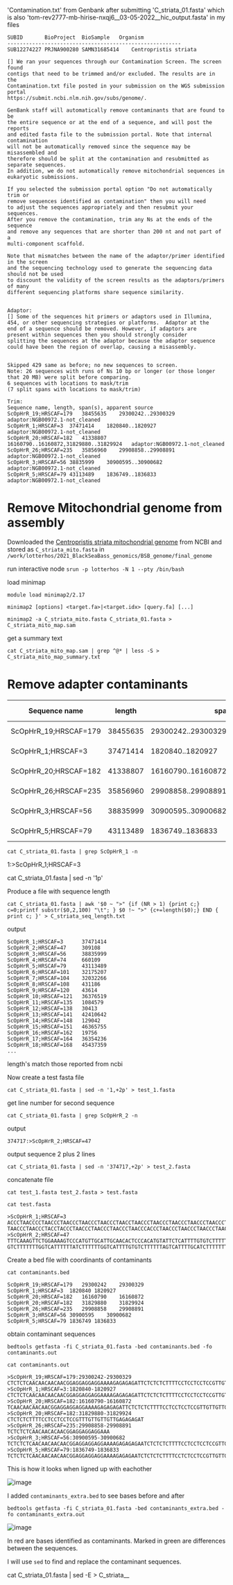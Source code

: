 'Contamination.txt' from Genbank after submitting 'C_striata_01.fasta' which is also 'tom-rev2777-mb-hirise-nxqj6__03-05-2022__hic_output.fasta' in my files 

```{}
SUBID     	BioProject	BioSample	Organism
--------------------------------------------------------
SUB12274227	PRJNA900280	SAMN31685414	Centropristis striata

[] We ran your sequences through our Contamination Screen. The screen found 
contigs that need to be trimmed and/or excluded. The results are in the 
Contamination.txt file posted in your submission on the WGS submission portal 
https://submit.ncbi.nlm.nih.gov/subs/genome/.  

GenBank staff will automatically remove contaminants that are found to be 
the entire sequence or at the end of a sequence, and will post the reports 
and edited fasta file to the submission portal. Note that internal contamination 
will not be automatically removed since the sequence may be misassembled and 
therefore should be split at the contamination and resubmitted as separate sequences.
In addition, we do not automatically remove mitochondrial sequences in 
eukaryotic submissions. 

If you selected the submission portal option "Do not automatically trim or 
remove sequences identified as contamination" then you will need 
to adjust the sequences appropriately and then resubmit your sequences. 
After you remove the contamination, trim any Ns at the ends of the sequence 
and remove any sequences that are shorter than 200 nt and not part of a 
multi-component scaffold.

Note that mismatches between the name of the adaptor/primer identified in the screen 
and the sequencing technology used to generate the sequencing data should not be used 
to discount the validity of the screen results as the adaptors/primers of many 
different sequencing platforms share sequence similarity.


Adaptor:
[] Some of the sequences hit primers or adaptors used in Illumina, 
454, or other sequencing strategies or platforms.  Adaptor at the 
end of a sequence should be removed. However, if adaptors are 
present within sequences then you should strongly consider 
splitting the sequences at the adaptor because the adaptor sequence 
could have been the region of overlap, causing a misassembly.


Skipped 429 same as before; no new sequences to screen.
Note: 26 sequences with runs of Ns 10 bp or longer (or those longer that 20 MB) were split before comparing.
6 sequences with locations to mask/trim
(7 split spans with locations to mask/trim)

Trim:
Sequence name, length, span(s), apparent source
ScOpHrR_19;HRSCAF=179	38455635	29300242..29300329	adaptor:NGB00972.1-not_cleaned
ScOpHrR_1;HRSCAF=3	37471414	1820840..1820927	adaptor:NGB00972.1-not_cleaned
ScOpHrR_20;HRSCAF=182	41338807	16160790..16160872,31829880..31829924	adaptor:NGB00972.1-not_cleaned
ScOpHrR_26;HRSCAF=235	35856960	29908858..29908891	adaptor:NGB00972.1-not_cleaned
ScOpHrR_3;HRSCAF=56	38835999	30900595..30900682	adaptor:NGB00972.1-not_cleaned
ScOpHrR_5;HRSCAF=79	43113489	1836749..1836833	adaptor:NGB00972.1-not_cleaned
```


# Remove Mitochondrial genome from assembly

Downloaded the [Centropristis striata mitochondrial genome](https://www.ncbi.nlm.nih.gov/nuccore/MH645336.1/) from NCBI and stored as `C_striata_mito.fasta` in `/work/lotterhos/2021_BlackSeaBass_genomics/BSB_genome/final_genome`

run interactive node
  `srun -p lotterhos -N 1 --pty /bin/bash`
  
load minimap
```{}
module load minimap2/2.17

minimap2 [options] <target.fa>|<target.idx> [query.fa] [...]

minimap2 -a C_striata_mito.fasta C_striata_01.fasta > C_striata_mito_map.sam
```

get a summary text 

    cat C_striata_mito_map.sam | grep ^@* | less -S > C_striata_mito_map_summary.txt



# Remove adapter contaminants 

|Sequence name| length| span(s)| apparent source| bp's to remove|
|-------------|-------|--------|----------------|---------------|
|ScOpHrR_19;HRSCAF=179|	38455635	|29300242..29300329|	adaptor:NGB00972.1-not_cleaned|87 |
|ScOpHrR_1;HRSCAF=3|	37471414	|1820840..1820927|	adaptor:NGB00972.1-not_cleaned|87|
|ScOpHrR_20;HRSCAF=182|	41338807	|16160790..16160872,31829880..31829924|	adaptor:NGB00972.1-not_cleaned|82,44|
|ScOpHrR_26;HRSCAF=235|	35856960	|29908858..29908891|	adaptor:NGB00972.1-not_cleaned|33|
|ScOpHrR_3;HRSCAF=56|	38835999	|30900595..30900682	|adaptor:NGB00972.1-not_cleaned|87|
|ScOpHrR_5;HRSCAF=79|	43113489	|1836749..1836833	|adaptor:NGB00972.1-not_cleaned|84|


`cat C_striata_01.fasta | grep ScOpHrR_1 -n`

1:>ScOpHrR_1;HRSCAF=3

cat C_striata_01.fasta | sed -n '1p'

Produce a file with sequence length

```
cat C_striata_01.fasta | awk '$0 ~ ">" {if (NR > 1) {print c;} c=0;printf substr($0,2,100) "\t"; } $0 !~ ">" {c+=length($0);} END { print c; }' > C_striata_seq_length.txt
```
output
```
ScOpHrR_1;HRSCAF=3      37471414
ScOpHrR_2;HRSCAF=47     309108
ScOpHrR_3;HRSCAF=56     38835999
ScOpHrR_4;HRSCAF=74     660109
ScOpHrR_5;HRSCAF=79     43113489
ScOpHrR_6;HRSCAF=101    32175207
ScOpHrR_7;HRSCAF=104    32032266
ScOpHrR_8;HRSCAF=108    431186
ScOpHrR_9;HRSCAF=120    43614
ScOpHrR_10;HRSCAF=121   36376519
ScOpHrR_11;HRSCAF=135   1084579
ScOpHrR_12;HRSCAF=138   30413
ScOpHrR_13;HRSCAF=141   42410642
ScOpHrR_14;HRSCAF=148   129042
ScOpHrR_15;HRSCAF=151   46365755
ScOpHrR_16;HRSCAF=162   19756
ScOpHrR_17;HRSCAF=164   36354236
ScOpHrR_18;HRSCAF=168   45437359
...
```
length's match those reported from ncbi 

Now create a test fasta file

    cat C_striata_01.fasta | sed -n '1,+2p' > test_1.fasta
    
get line number for second sequence

    cat C_striata_01.fasta | grep ScOpHrR_2 -n
    
output

    374717:>ScOpHrR_2;HRSCAF=47
    
output sequence 2 plus  2 lines 

    cat C_striata_01.fasta | sed -n '374717,+2p' > test_2.fasta
    
concatenate file

    cat test_1.fasta test_2.fasta > test.fasta

    cat test.fasta
```
>ScOpHrR_1;HRSCAF=3
ACCCTAACCCCTAACCCTAACCCTAACCCTAACCCTAACCTAACCCTAACCCTAACCCTAACCCTAACCCTAACCCTAACCCTAACCCTAACCCTAACCC
TAACCCTAACCCTACCTACCCTAACCCTAACCCTAACCCTAACCCACCCTAACCCTAACCCTAACCCTAACCCTACCTACCCACCCTAACCCTAACCCTA
>ScOpHrR_2;HRSCAF=47
TTTCAAAGTTCTGGAAAAGTCCCATGTTGCATTGCAACACTCCCACATGTATTCTCATTTTGTGTCTTTTTGTGTCTTTTTTTAGTCATTTTCATTTTGT
GTCTTTTTTTGGTCATTTTTTATCTTTTTTGGTCATTTTGTGTCTTTTTTAGTCATTTTGCATCTTTTTTTGGTCATTTTGTGTCTTTATGTATCTTTTT
```

Create a bed file with coordinants of contaminants


    cat contaminants.bed
```
ScOpHrR_19;HRSCAF=179	29300242	29300329
ScOpHrR_1;HRSCAF=3	1820840	1820927
ScOpHrR_20;HRSCAF=182	16160790	16160872
ScOpHrR_20;HRSCAF=182	31829880	31829924
ScOpHrR_26;HRSCAF=235	29908858	29908891
ScOpHrR_3;HRSCAF=56	30900595	30900682
ScOpHrR_5;HRSCAF=79	1836749	1836833
```
obtain contaminant sequences 
```
bedtools getfasta -fi C_striata_01.fasta -bed contaminants.bed -fo contaminants.out
```

    cat contaminants.out
    
```unix
>ScOpHrR_19;HRSCAF=179:29300242-29300329
CTCTCTCAACAACAACAACGGAGGAGGAGGAAAAGAGAGAGATTCTCTCTCTTTTCCTCCTCCTCCGTTGTTGTTGTTGAGAGAGAT
>ScOpHrR_1;HRSCAF=3:1820840-1820927
CTCTCTCAACAACAACAACGGAGGAGGAGGAAAAGAGAGAGATTCTCTCTCTTTTCCTCCTCCTCCGTTGTTGTTGTTGAGAGAGAT
>ScOpHrR_20;HRSCAF=182:16160790-16160872
TCAACAACAACAACGGAGGAGGAGGAAAAGAGAGAGATTCTCTCTCTTTTCCTCCTCCTCCGTTGTTGTTGTTGAGAGAGAT
>ScOpHrR_20;HRSCAF=182:31829880-31829924
CTCTCTCTTTTCCTCCTCCTCCGTTTGTTGTTGTTGAGAGAGAT
>ScOpHrR_26;HRSCAF=235:29908858-29908891
TCTCTCTCAACAACACAACGGAGGAGGAGGAAA
>ScOpHrR_3;HRSCAF=56:30900595-30900682
TCTCTCTCAACAACAACAACGGAGGAGGAGGAAAAGAGAGAGAATCTCTCTCTTTTCCTCCTCCTCCGTTGTTGTTGTTGAGAGAGA
>ScOpHrR_5;HRSCAF=79:1836749-1836833
TCTCTCTCAACAACAACAACGGAGGAGGAGGAAAAGAGAGAATCTCTCTCTTTTCCTCTCCTCCGTTGTTGTTGTTGAGAGAGA
```

This is how it looks when ligned up with eachother

![image](https://user-images.githubusercontent.com/26288352/234093752-17c7216d-d5cf-45f4-a222-2bd2ee6037de.png)

I added `contaminants_extra.bed` to see bases before and after

```
bedtools getfasta -fi C_striata_01.fasta -bed contaminants_extra.bed -fo contaminants_extra.out
```
![image](https://user-images.githubusercontent.com/26288352/234101304-6fa03e6a-e70f-49b4-a3ae-95cad5e71c35.png)

In red are bases identified as contaminants. Marked in green are differences between the sequences.


I will use `sed` to find and replace the contaminant sequences. 

cat C_striata_01.fasta | sed -E  > C_striata__

